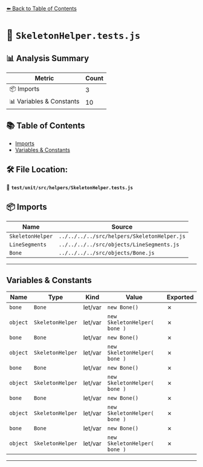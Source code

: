 [⬅️ Back to Table of Contents](../../../../index.md)

# 📄 `SkeletonHelper.tests.js`

## 📊 Analysis Summary

| Metric | Count |
|--------|-------|
| 📦 Imports | 3 |
| 📊 Variables & Constants | 10 |

## 📚 Table of Contents

- [Imports](#imports)
- [Variables & Constants](#variables-constants)

## 🛠️ File Location:
📂 **`test/unit/src/helpers/SkeletonHelper.tests.js`**

## 📦 Imports

| Name | Source |
|------|--------|
| `SkeletonHelper` | `../../../../src/helpers/SkeletonHelper.js` |
| `LineSegments` | `../../../../src/objects/LineSegments.js` |
| `Bone` | `../../../../src/objects/Bone.js` |


---

## Variables & Constants

| Name | Type | Kind | Value | Exported |
|------|------|------|-------|----------|
| `bone` | `Bone` | let/var | `new Bone()` | ✗ |
| `object` | `SkeletonHelper` | let/var | `new SkeletonHelper( bone )` | ✗ |
| `bone` | `Bone` | let/var | `new Bone()` | ✗ |
| `object` | `SkeletonHelper` | let/var | `new SkeletonHelper( bone )` | ✗ |
| `bone` | `Bone` | let/var | `new Bone()` | ✗ |
| `object` | `SkeletonHelper` | let/var | `new SkeletonHelper( bone )` | ✗ |
| `bone` | `Bone` | let/var | `new Bone()` | ✗ |
| `object` | `SkeletonHelper` | let/var | `new SkeletonHelper( bone )` | ✗ |
| `bone` | `Bone` | let/var | `new Bone()` | ✗ |
| `object` | `SkeletonHelper` | let/var | `new SkeletonHelper( bone )` | ✗ |


---